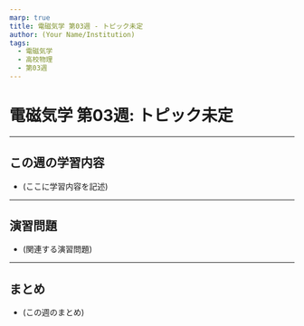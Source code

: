```yaml
---
marp: true
title: 電磁気学 第03週 - トピック未定
author: (Your Name/Institution)
tags:
  - 電磁気学
  - 高校物理
  - 第03週
---
```


# 電磁気学 第03週: トピック未定

---

## この週の学習内容
- (ここに学習内容を記述)

---

## 演習問題
- (関連する演習問題)

---

## まとめ
- (この週のまとめ)
